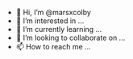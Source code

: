 - 👋 Hi, I’m @marsxcolby
- 👀 I’m interested in ...
- 🌱 I’m currently learning ...
- 💞️ I’m looking to collaborate on ...
- 📫 How to reach me ...

<!---
marsxcolby/marsxcolby is a ✨ special ✨ repository because its `README.md` (this file) appears on your GitHub profile.
You can click the Preview link to take a look at your changes.
--->
